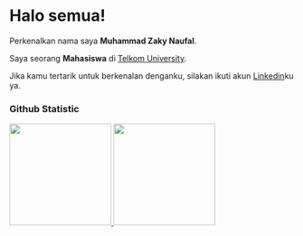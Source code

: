 # Halo semua! 

Perkenalkan nama saya **Muhammad Zaky Naufal**.<br>

Saya seorang **Mahasiswa** di [Telkom University](https://telkomuniversity.ac.id/).<br>

Jika kamu tertarik untuk berkenalan denganku, silakan ikuti akun [Linkedin](https://www.linkedin.com/in/muhammad-zaky-naufal-0a66b1287/)ku ya.

### Github Statistic
<p align="left">
<a href="https://github.com/penuliscode">
  <img height="180em" src="https://github-readme-stats-eight-theta.vercel.app/api?username=penuliscode&show_icons=true&theme=algolia&include_all_commits=true&count_private=true"/>
  <img height="180em" src="https://github-readme-stats-eight-theta.vercel.app/api/top-langs/?username=penuliscode&layout=compact&layout=compact&theme=algolia"/>
</a>
</p>
